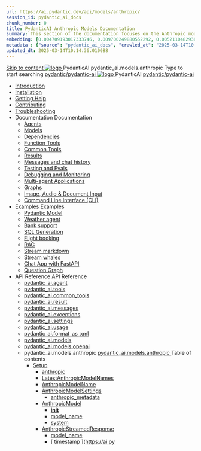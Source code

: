 ```yaml
---
url: https://ai.pydantic.dev/api/models/anthropic/
session_id: pydantic_ai_docs
chunk_number: 0
title: PydanticAI Anthropic Models Documentation
summary: This section of the documentation focuses on the Anthropic models within the PydanticAI framework, providing a link to the main repository and relevant resources for installation, troubleshooting, and contributions.
embedding: [0.004709193017333746, 0.009700249880552292, 0.0052110482938587666, -0.016485612839460373, -0.010841455310583115, 0.016581859439611435, -0.028268907219171524, -0.0177780631929636, 0.014271947555243969, -0.010848330333828926, -0.0005293544963933527, -0.08035188913345337, -0.016100626438856125, -0.03415367752313614, 0.003442523069679737, 0.00033879547845572233, -0.024611547589302063, 0.016279369592666626, 0.014753179624676704, 0.045483238995075226, 0.059562694281339645, 0.019441748037934303, 0.005441351793706417, 0.01578439027070999, 0.015041918493807316, -0.020486706867814064, -0.01886427029967308, 0.04688568785786629, 0.007789073511958122, -0.02868138998746872, 0.02107793465256691, -0.01786055974662304, -0.03360370174050331, -0.002827234333381057, -0.00941151101142168, 0.008105311542749405, -0.018699277192354202, -0.027361441403627396, 0.007397213950753212, 0.018025552853941917, 0.022136643528938293, -0.05961769446730614, 0.039048489183187485, 0.023236600682139397, -0.05983768403530121, 0.008421549573540688, 0.03129379078745842, 0.009315264411270618, -0.0030076962430030107, 0.0059844558127224445, -0.060827646404504776, -0.0006157183670438826, -0.027086451649665833, -0.025491513311862946, -0.010958326049149036, -0.007589706219732761, -0.017448075115680695, -0.0005637282156385481, -0.004018282052129507, -0.040175944566726685, 0.009927116334438324, -0.02602774277329445, -0.026591472327709198, 0.048178136348724365, -0.03093630261719227, -0.0185205340385437, -0.0546678863465786, 0.03189876675605774, -0.06841735541820526, -0.03453866392374039, 0.026921458542346954, 0.02125667780637741, -0.04897560551762581, -0.004417016636580229, -0.006603182293474674, -0.03610610216856003, 0.02069295011460781, 0.09118647128343582, -0.03121129237115383, -0.029176371172070503, 0.003196751233190298, 0.05659281089901924, 0.004795127082616091, -0.010009612888097763, -0.0013165115378797054, -0.011838291771709919, -0.028048915788531303, 0.010786457918584347, -0.051313016563653946, -0.04724317416548729, 0.0037982906214892864, 0.00024018602562136948, -0.03869100287556648, -0.022315386682748795, 0.08750161528587341, 0.002822078298777342, -0.019744236022233963, -0.001755635254085064, 0.03129379078745842, 0.02681146375834942, 0.01995047740638256, -0.036573585122823715, -0.05593283474445343, 0.04482326656579971, 0.005180112086236477, -0.026838961988687515, 0.015234410762786865, -0.020967938005924225, 0.006915982346981764, 0.010071485303342342, -0.10983075201511383, -0.022975360974669456, 0.00475731585174799, 0.0050529297441244125, -0.1063108891248703, 0.01634811796247959, -0.0404234379529953, 0.04463077336549759, 0.007706576958298683, -0.049965567886829376, 0.003825789550319314, 0.029396362602710724, 0.02298911102116108, 0.005118239670991898, 0.01808055117726326, -0.005152613390237093, -0.0030248831026256084, -0.04289834201335907, -0.06929732114076614, -0.04864561930298805, 0.06264257431030273, 0.014533188194036484, 0.013261361978948116, -0.05623532459139824, -0.018740525469183922, -0.03684857487678528, -0.0033995560370385647, -0.01973048597574234, -0.022287888452410698, 0.03206375986337662, 0.015798138454556465, -0.03706856444478035, -0.006335067562758923, 0.0026708340737968683, -0.005685404874384403, 0.00939088687300682, -0.009067773818969727, -0.020046724006533623, -0.02212289348244667, 0.018245544284582138, 0.03698606789112091, 0.032146256417036057, -0.005162925459444523, -0.021174181252717972, -0.026866460219025612, 0.009404635988175869, 0.031926266849040985, 0.02538151852786541, -0.002440530573949218, -0.047215674072504044, -0.0015571272233501077, 0.04936059191823006, -0.03959846869111061, -0.0027103638276457787, -0.02316785417497158, 0.017063090577721596, -0.05103802680969238, -0.0114120589569211, -0.0505155473947525, -0.07204721122980118, -0.012216402217745781, 0.0027877045795321465, -0.03594110906124115, -0.014794427901506424, -0.01130206324160099, -0.028241407126188278, -0.04966307803988457, -0.0423208624124527, -0.02347034215927124, -0.024006571620702744, -0.02147666923701763, 0.021889153867959976, -0.046968184411525726, -0.04372330754995346, 0.019757986068725586, 0.005774776451289654, -0.0054757255129516125, 0.01878177374601364, 0.0076103308238089085, 0.04633570834994316, 0.02173790894448757, 0.04311833158135414, 0.04732567071914673, 0.005723216105252504, -0.008002190850675106, -0.025848999619483948, 0.04584072530269623, -0.0036161101888865232, 0.022067897021770477, 0.018699277192354202, 0.002230851212516427, 0.0034906461369246244, 0.02133917436003685, -0.0019111760193482041, -0.013859463855624199, -0.04672069102525711, 0.004489201121032238, 0.027306443080306053, -0.032448746263980865, -0.013893837109208107, 0.04523574933409691, -0.0703972801566124, 0.02429530955851078, 0.02039046213030815, -0.00474700378254056, 0.013206364586949348, -0.07078225910663605, 0.007163472939282656, 0.002425062470138073, 0.035308632999658585, -0.031128795817494392, 0.06407251954078674, 0.011556427925825119, 0.02017047069966793, -0.006445063278079033, -0.006699428427964449, 0.013137617148458958, -0.03838851675391197, 0.020459208637475967, -0.0074865855276584625, 0.006981292273849249, 0.008531545288860798, 0.014313196763396263, -0.0002949690679088235, -0.01803930290043354, -0.056867800652980804, 0.006678804289549589, 0.009555879980325699, 0.004138589836657047, -0.016980594024062157, 0.028241407126188278, 0.0014875206397846341, 0.002815203508362174, 0.04058843106031418, 0.012766380794346333, 0.010958326049149036, -0.008201558142900467, -0.049965567886829376, -0.01190703921020031, 0.0370410680770874, 0.04366831108927727, -0.03242124617099762, 0.018878020346164703, -0.008167183957993984, -0.005578846670687199, -0.032916225492954254, -0.018231794238090515, -0.0029819158371537924, -0.04314583167433739, 0.021985400468111038, -0.005788526032119989, 0.012408895418047905, 0.0032225316390395164, 0.006548184435814619, -0.01238827034831047, -0.022274138405919075, -0.02272787131369114, 0.02556026168167591, -0.029066376388072968, -0.0553828589618206, 0.010408347472548485, 0.05068054050207138, 0.04784815013408661, -0.022755369544029236, -0.0501580610871315, 0.01638936623930931, 0.00601882953196764, 0.0329437255859375, -0.0019369563087821007, 0.006905670277774334, 0.029093874618411064, 0.03250374272465706, 0.06572245806455612, 0.017585569992661476, -0.00702941557392478, 0.03437367081642151, 0.02425406128168106, -0.013701344840228558, -0.007603455800563097, -0.02494153566658497, 0.044575776904821396, 0.010428971610963345, 0.02934136427938938, -0.06324755400419235, 0.026756465435028076, -0.013446980156004429, 0.06632743775844574, 0.020569203421473503, 0.02546401508152485, -0.014904423616826534, 0.06781237572431564, -0.00012836417590733618, -0.026715217158198357, -0.004502950701862574, -0.0005817743949592113, 0.008992152288556099, -0.0027636431623250246, -0.011033948510885239, 0.05675780400633812, -0.027760175988078117, -0.01156330294907093, 0.020239217206835747, 0.002168978564441204, -0.04545574262738228, -0.004984182305634022, -0.021545415744185448, 0.05145050957798958, -0.01625187136232853, 0.039130985736846924, 0.012567013502120972, -0.08282679319381714, -0.037618543952703476, 0.015633145347237587, 0.008985277265310287, -0.033576201647520065, -0.010023362003266811, -0.009927116334438324, -0.003880787407979369, -0.026880210265517235, -0.011618300341069698, 0.010449595749378204, -0.03924098238348961, -0.0030867555178701878, 0.020871693268418312, 0.020225467160344124, -0.031623777002096176, -0.04424578696489334, 0.024611547589302063, -0.012250776402652264, 0.023112855851650238, -0.036353595554828644, -0.03616110235452652, -0.04089091718196869, -0.024982783943414688, -0.03242124617099762, 0.0075140842236578465, 0.011838291771709919, 0.036353595554828644, -0.007541583385318518, -0.008559043519198895, 0.007507209666073322, -0.012010160833597183, -0.012347022071480751, 0.04916809871792793, -0.054695382714271545, -0.010353349149227142, 0.017695564776659012, -0.007782198954373598, -0.017613068222999573, 0.03684857487678528, -0.040395937860012054, 0.0023717833682894707, 0.026261484250426292, -0.009590254165232182, 0.00602914160117507, -0.008359676226973534, -0.01933175139129162, -0.026701467111706734, -0.0026588034816086292, -0.015303158201277256, 0.009184644557535648, -0.0280764140188694, -0.014986920170485973, -0.037481050938367844, -0.006115076132118702, -0.014973171055316925, -0.005118239670991898, -0.017571819946169853, 0.010807082056999207, 0.007335341069847345, 0.05263296514749527, 0.010215855203568935, 0.012663260102272034, -0.008421549573540688, 0.02950635924935341, 0.01695309393107891, -0.016884347423911095, 0.011501430533826351, -0.028186408802866936, 0.050653040409088135, 0.05681280419230461, -0.018809271976351738, -0.010532092303037643, 0.010827706195414066, -0.012670135125517845, 0.010037112049758434, -0.006651305127888918, 0.002547089010477066, 0.056702807545661926, 0.04592322185635567, -0.047573160380125046, 0.012422644533216953, 0.004963558167219162, -0.006747551262378693, 0.005272921174764633, 0.016870597377419472, 0.0243365578353405, 0.04738066717982292, 0.03423617407679558, -0.008978402242064476, 0.047573160380125046, -0.04553823918104172, 0.02703145518898964, -0.02934136427938938, -0.0036161101888865232, -0.040093448013067245, 0.029478859156370163, 0.018658028915524483, -0.002531620906665921, 0.03489615023136139, -0.014753179624676704, -0.08673164248466492, -0.005647594109177589, -0.02129792608320713, -0.09487132728099823, 0.05475038290023804, 0.07391714304685593, -0.016458112746477127, -0.003935785032808781, -0.040835920721292496, 0.0013921336503699422, 0.0337136946618557, 0.05879272520542145, -0.010305226780474186, 0.024061569944024086, -0.00033621746115386486, 0.0023769394028931856, 0.015564397908747196, 0.021875403821468353, 0.025134027004241943, 0.03324621543288231, -0.034401170909404755, -0.04449328035116196, 0.0037329806946218014, -0.005592596251517534, -0.013075743801891804, 0.016141874715685844, -0.012443268671631813, -0.044878263026475906, -0.03547362610697746, 0.0018682089867070317, 0.020239217206835747, 0.007417838089168072, -0.003691732184961438, -0.03860850632190704, -0.024226563051342964, 0.04012094810605049, -0.010724585503339767, 0.07353215664625168, 0.0015571272233501077, 0.04050593450665474, 0.00690910778939724, -0.041220907121896744, 0.017324330285191536, -0.036353595554828644, -0.01195516251027584, 0.02642647735774517, -0.02576650306582451, -0.02007422409951687, -0.022370385006070137, 0.05197298899292946, -0.0419083796441555, -0.018245544284582138, 0.00022171017189975828, 0.009157145395874977, -0.01130206324160099, 0.024666545912623405, 0.03189876675605774, -0.001909457379952073, -0.013075743801891804, 0.033576201647520065, -0.031128795817494392, -0.010119608603417873, 0.024006571620702744, -0.006084139458835125, 0.06110263615846634, -0.028007667511701584, -0.013336984440684319, -0.0014900986570864916, 0.0004949808353558183, -0.024515300989151, 0.004087029490619898, 0.050130560994148254, -0.017090588808059692, 0.051175519824028015, -0.015509400516748428, -0.06313756108283997, -0.007665328681468964, -0.029396362602710724, -0.021187931299209595, 0.017544321715831757, -0.024790290743112564, 0.002062420127913356, 0.050570543855428696, 0.04375080764293671, -0.036656081676483154, 0.03660108521580696, 0.01608687825500965, -0.04133090004324913, 0.045483238995075226, -0.04515325278043747, 0.012429519556462765, -0.0076447040773928165, 0.03038632497191429, 0.03566611930727959, 0.02138042263686657, 0.008614041842520237, 0.033136218786239624, 0.012202653102576733, 0.012285149656236172, 0.052522968500852585, -0.04130340367555618, 0.007534708362072706, 0.018836772069334984, -0.008779034949839115, -0.016114376485347748, -0.016320617869496346, -0.035006146878004074, -0.04133090004324913, -0.009549005888402462, 0.024955283850431442, -0.008937153965234756, 0.02650897391140461, -0.026453977450728416, -0.05444789305329323, 0.012395145371556282, 0.014931922778487206, -0.007754700258374214, -0.034703657031059265, -0.016829349100589752, -0.0025350581854581833, 0.017723064869642258, -0.012622011825442314, -0.0076447040773928165, 0.015633145347237587, 0.008311553858220577, -0.00960400328040123, 0.019015515223145485, 0.007830321788787842, 0.018231794238090515, 0.06572245806455612, -0.022521628066897392, 0.02755393460392952, -0.050653040409088135, -0.0013457292225211859, 0.01864427886903286, -0.014271947555243969, -0.015151914209127426, 0.030056336894631386, 0.004678256344050169, -0.01651311106979847, -0.01847928576171398, 0.02373158186674118, 0.04314583167433739, 0.002165541285648942, 0.03572111949324608, 0.03046882152557373, 0.010002737864851952, -0.01942799799144268, -0.03690357133746147, 0.015811888501048088, -0.028543895110487938, -0.01977173611521721, -0.008187808096408844, -0.023016609251499176, 0.000392934016417712, 0.010683336295187473, -0.019400499761104584, 0.02837890200316906, -0.017021842300891876, -0.030413823202252388, -0.02890138141810894, 0.0037192311137914658, 0.028145160526037216, -0.04551073908805847, 0.0042898342944681644, 0.009136521257460117, -0.002356315031647682, 0.011068321764469147, 0.02721019834280014, 0.0318162702023983, -0.029781347140669823, 0.01621062308549881, 0.0022531941067427397, -0.035391129553318024, 0.008167183957993984, 0.038141023367643356, -0.0280764140188694, -0.010463344864547253, 0.01786055974662304, 0.035391129553318024, -0.028956379741430283, -0.012993247248232365, 0.03151378035545349, -0.00956275500357151, -0.01673310250043869, 0.0034511166159063578, 0.010373973287642002, -0.02160041406750679, -0.00677848793566227, 0.004520137794315815, -0.009940865449607372, 0.001631889957934618, -0.014711931347846985, -0.005028868094086647, 0.022452881559729576, -0.04540074244141579, 0.007892195135354996, 0.04716067388653755, -0.037783537060022354, -0.004688568413257599, 0.0008859813679009676, 0.016183124855160713, 0.012333272956311703, 0.017626818269491196, -0.02512027882039547, -0.007582831662148237, -0.037096064537763596, -0.01920800656080246, 0.006517247762531042, -0.008394050411880016, 0.005063241813331842, 0.01904301345348358, 0.037013567984104156, -0.017571819946169853, -0.004317332990467548, -0.0009942584438249469, -0.01604562997817993, 0.0009994144784286618, -0.027883920818567276, 0.007603455800563097, 0.04050593450665474, -0.002053826814517379, -0.023277848958969116, 0.03321871533989906, -0.04028594121336937, -0.012044534087181091, 0.010298351757228374, 0.004936059005558491, -0.024872787296772003, 0.004661069717258215, -0.009741498157382011, -0.01397633459419012, -0.004530449863523245, 0.02612398937344551, -0.004104216117411852, 0.0038223520386964083, -0.015963133424520493, -0.015976881608366966, 0.038141023367643356, -0.026481475681066513, 0.0034408043138682842, 0.020060474053025246, -0.010862079448997974, -0.0029080125968903303, 0.03338370844721794, 0.04999306797981262, 0.03533613309264183, 0.010428971610963345, -0.0008129373309202492, 0.001690325210802257, 0.01467068213969469, 0.02876388654112816, 0.03550112619996071, 0.0018286792328581214, 0.005461976397782564, 0.02851639688014984, -0.04782065004110336, -0.021957900375127792, 0.03921348229050636, -0.007307842373847961, 0.004138589836657047, -0.061432622373104095, 0.011075196787714958, 0.0928364098072052, -0.031623777002096176, 0.02650897391140461, 0.018025552853941917, -0.005396666470915079, 0.04828813299536705, 0.001123159658163786, -0.024762792512774467, -0.009872118011116982, -0.0011618300341069698, 0.03332871198654175, 0.0048638745211064816, -0.014134453609585762, 0.03695857152342796, -0.012161404825747013, -0.11769545078277588, -0.026096491143107414, 0.009796496480703354, -0.00947338342666626, -0.009315264411270618, -0.04419079050421715, 0.013391981832683086, -0.001522753620520234, 0.025106528773903847, 0.024047819897532463, -0.040230944752693176, -0.03398868441581726, 0.01184516679495573, -0.015578147023916245, 0.039488472044467926, -0.02590399794280529, 0.013206364586949348, 0.017888057976961136, 0.01175579521805048, -0.011006449349224567, -0.010738334618508816, -0.02125667780637741, 0.0007291514775715768, -0.031238792464137077, 0.043915800750255585, 0.0037914158310741186, -0.015413153916597366, -0.008806534111499786, 0.026137739419937134, -0.018273042514920235, -0.008345927111804485, 0.006400377489626408, -0.01711808703839779, -0.006517247762531042, -0.013983208686113358, -0.0088890315964818, 0.0013336983975023031, -0.03137628734111786, 0.02546401508152485, 0.00043525660294108093, 0.031128795817494392, -0.007658453658223152, -0.009466508403420448, -0.02920387126505375, -0.014024457894265652, -0.029836345463991165, -0.04179838299751282, 0.008737786673009396, 0.059782687574625015, -0.01934550143778324, -0.008229056373238564, 0.002230851212516427, 0.0112333158031106, -0.010697086341679096, -0.0048741865903139114, 0.015468151308596134, -0.02190290205180645, 0.020926689729094505, 0.013281986117362976, -0.014354445040225983, 0.013804466463625431, 0.007507209666073322, -0.013192614540457726, -0.030056336894631386, 0.027966417372226715, -0.011838291771709919, -0.02837890200316906, 0.006544746924191713, -0.00032740921596996486, -0.018740525469183922, -0.010978950187563896, 0.0015468151541426778, 0.0009865243919193745, -0.011611426249146461, -0.004176401067525148, 0.03280623257160187, -0.025917747989296913, 0.014780677855014801, -0.025189025327563286, 0.017145587131381035, -0.008029689081013203, -0.011446432210505009, -0.008992152288556099, 0.001971330028027296, -0.028846384957432747, 0.0239515732973814, -0.0008017658838070929, 0.009122772142291069, -0.005743840243667364, -0.03068881295621395, -0.0226453747600317, -0.030358824878931046, 0.021449171006679535, 0.008923404850065708, 0.005156050436198711, 0.011597676202654839, -0.019785484299063683, 0.016870597377419472, -0.0845867246389389, -0.00115151796489954, 0.011006449349224567, -0.007541583385318518, 0.052000489085912704, -0.023580336943268776, 0.00471606757491827, 0.029616354033350945, 0.017200585454702377, -0.028007667511701584, 0.008552169427275658, 0.0047985645942389965, -0.012195778079330921, -0.01167329866439104, 0.02286536619067192, -0.032916225492954254, 0.021311676129698753, -0.01377696730196476, 0.01390758715569973, 0.008304678834974766, -0.018671777099370956, 0.022879114374518394, -0.0012340147513896227, 0.054255399852991104, -0.054310400038957596, -0.008504046127200127, -0.010140232741832733, 0.032751232385635376, 0.023759080097079277, -0.02073419839143753, -0.02912137284874916, -0.031926266849040985, -0.038306016474962234, 0.022274138405919075, -0.013721968978643417, 0.04562073573470116, 0.0021277302876114845, 0.030056336894631386, 0.007101600524038076, -0.013770092278718948, 0.012697634287178516, -0.04064342752099037, 0.022851616144180298, 0.03825102001428604, 0.03264123573899269, 0.020459208637475967, -0.030193831771612167, -0.0010690211784094572, -0.01440944243222475, 0.009837744757533073, 0.03016633354127407, 0.035611122846603394, -0.025739004835486412, 0.01386633887887001, 0.0019558619242161512, 0.03393368795514107, -0.03794853389263153, 0.016884347423911095, -0.005056366790086031, 3.9368595025734976e-05, -0.015468151308596134, 0.02047295868396759, 0.0009435572428628802, -0.013275111094117165, -0.02803516574203968, -0.01140518393367529, -0.016416864469647408, 0.009988988749682903, -0.013288861140608788, -0.009253391996026039, -0.0025849000085145235, 0.02564275823533535, -0.014244449324905872, -0.027567682787775993, -0.0022136643528938293, 0.020417960360646248, -0.00043547144741751254, 0.010085235349833965, -0.004929184447973967, -0.02564275823533535, 0.05384291708469391, -0.030908804386854172, -0.005417290609329939, 0.029396362602710724, -0.03566611930727959, 0.008325302973389626, -0.006582557689398527, -0.01960674114525318, -0.0114120589569211, 0.021407922729849815, 0.027485186234116554, -0.021504167467355728, -0.012161404825747013, -0.0068059866316616535, -0.03915848582983017, 0.008462797850370407, -0.011082070879638195, 0.024804040789604187, 0.015591897070407867, 0.002488653641194105, 0.027608932927250862, 0.0056647807359695435, -0.01691184565424919, 0.043613314628601074, 0.0114120589569211, 0.03277873247861862, -0.03319121524691582, -0.014313196763396263, 0.0057129040360450745, 0.04350331798195839, 0.011047697626054287, 0.03011133521795273, -0.004688568413257599, -0.021655412390828133, -0.03008383698761463, -0.03968096524477005, 0.05362292751669884, 0.012848878279328346, -0.033493705093860626, 0.015371905639767647, -0.0034717407543212175, -0.008070937357842922, -0.03805852681398392, 0.026921458542346954, 0.0028444211930036545, 0.005427602678537369, 0.01886427029967308, 0.01586688682436943, -0.029148872941732407, -0.00928089115768671, 0.022851616144180298, 0.0042313989251852036, -0.039268482476472855, 0.026536474004387856, -0.017681816592812538, -0.0008997308323159814, 0.03621609881520271, -0.034621160477399826, -0.04295333847403526, -0.012230152264237404, 0.01438194327056408, -0.01190703921020031, 0.00011074767098762095, -0.01440944243222475, -0.04482326656579971, 0.017145587131381035, -0.008813409134745598, -0.007637829519808292, 0.011082070879638195, -0.010133357718586922, 0.020679200068116188, -0.015041918493807316, -0.010580215603113174, 0.042265865951776505, -0.01808055117726326, 0.018355539068579674, -0.005204173736274242, -0.05585033819079399, -0.03742605075240135, 0.004795127082616091, 0.0015210348647087812, 0.030743811279535294, 0.0009091835818253458, -0.02837890200316906, 0.013721968978643417, -0.01647186279296875, -0.005922583397477865, 0.0077409506775438786, 0.0026570847257971764, -0.007046602200716734, -0.015289408154785633, -0.003647046396508813, 0.03684857487678528, 0.004461702425032854, 0.033878687769174576, 0.05983768403530121, 0.04911309853196144, 0.016829349100589752, -0.03673857823014259, 0.023195352405309677, -0.023140354081988335, -0.006328192539513111, 0.005585721228271723, 0.02073419839143753, 0.04669319465756416, -0.0029269179794937372, -0.014546937309205532, 0.0022136643528938293, -0.017310580238699913, 0.03011133521795273, 0.03352120518684387, -0.0012829971965402365, -0.03794853389263153, 0.05054304376244545, 0.004007969982922077, 0.0022102270741015673, 0.02803516574203968, 0.014931922778487206, -0.006448500789701939, 0.002428499748930335, 0.0008258274174295366, 0.027361441403627396, 0.012697634287178516, -0.029368864372372627, 0.024432804435491562, 0.025711504742503166, -0.011460181325674057, 0.010655838064849377, -0.005609782878309488, 0.0183417908847332, -0.009088398888707161, -0.001631889957934618, -0.00958337914198637, -0.010325850918889046, 0.003189876675605774, 0.0023236600682139397, 0.00456482358276844, -0.014780677855014801, -0.0363260954618454, -0.028791386634111404, -0.020926689729094505, -0.01340573187917471, -0.02859889343380928, 0.019757986068725586, 0.02172415889799595, 0.009054024703800678, 0.004090467002242804, 0.03033132664859295, 0.01125393994152546, 0.014216950163245201, -0.012532640248537064, 0.024886537343263626, -0.03434617072343826, 0.0097346231341362, 0.03750854730606079, -0.001985079376026988, 0.020871693268418312, 0.010717710480093956, 0.020486706867814064, -0.03187126666307449, -0.0015390811022371054, 0.017681816592812538, 0.005417290609329939, -0.02624773420393467, -0.006149449851363897, 0.007012228947132826, 0.029451360926032066, 0.032311249524354935, 0.02538151852786541, -0.01599063165485859, -0.018754273653030396, 0.01808055117726326, 0.016884347423911095, -0.013309485279023647, 0.036876074969768524, -0.011872665956616402, 0.02172415889799595, 0.00956275500357151, -0.01438194327056408, 0.010800207033753395, -0.006885046139359474, 0.038306016474962234, 0.010105859488248825, 0.0030437884852290154, -0.008593417704105377, -0.035143639892339706, 0.0021277302876114845, 0.020940439775586128, 0.03203625977039337, 0.019139260053634644, -0.021985400468111038, 0.030056336894631386, 0.0025247461162507534, 0.013701344840228558, -0.0185205340385437, -0.009686500765383244, 0.006417564116418362, -0.03354870155453682, 0.016100626438856125, 0.002155229216441512, -0.030496319755911827, 0.020115472376346588, -0.012800754979252815, -0.03195376321673393, 0.021091684699058533, -0.02455654926598072, -0.021174181252717972, -0.03250374272465706, -0.009569630026817322, 0.005685404874384403, -0.0046266959980130196, 0.01747557334601879, -0.0025883372873067856, -0.011989535763859749, -2.5377436031703837e-05, 0.01467068213969469, 0.012429519556462765, -0.013330109417438507, 0.02091294154524803, -0.03008383698761463, 0.005575409159064293, 0.012814504094421864, -0.013570724986493587, 0.002179290633648634, 0.014739429578185081, 0.01578439027070999, 0.0033325273543596268, -0.08739162236452103, 0.01847928576171398, 0.013261361978948116, -0.04551073908805847, -0.01876802369952202, 0.012766380794346333, 0.010724585503339767, 0.002150073181837797, 0.003839538898319006, -0.02620648592710495, -0.005011681001633406, -0.02099543809890747, -0.005657906178385019, -0.0020297651644796133, 0.010415222495794296, 0.01755806989967823, 0.017654316499829292, 0.00456482358276844, -0.0344286672770977, -0.016375616192817688, -0.015963133424520493, -0.0030747249256819487, -0.02151791751384735, 0.019111759960651398, 0.008730912581086159, -0.0004408423264976591, 0.012133905664086342, -0.05103802680969238, -0.0038120399694889784, -0.041660889983177185, -0.007926568388938904, -0.0025350581854581833, -0.03786603361368179, -0.021806657314300537, -0.021022936329245567, -0.01360509917140007, -0.004853562451899052, 0.008469671942293644, -0.016568109393119812, -0.018094299361109734, -0.0015794701175764203, -0.006506935693323612, 0.010380848310887814, 0.09294640272855759, -0.028791386634111404, -0.02920387126505375, 0.015756890177726746, 0.0013010434340685606, -0.018176797777414322, 0.008235931396484375, 0.047050680965185165, -0.009906492196023464, -0.014753179624676704, -0.008229056373238564, 0.027320193126797676, 0.035968609154224396, -0.0059191458858549595, 0.016375616192817688, 0.014656933024525642, 0.014313196763396263, -0.009878993034362793, 0.04111091047525406, 0.020761696621775627, 0.018671777099370956, 0.03220125287771225, -0.02655022218823433, -0.021352924406528473, 0.018699277192354202, 0.005905396770685911, 0.022796617820858955, -0.003825789550319314, 0.015316907316446304, 0.02129792608320713, 0.009404635988175869, -0.03533613309264183, -0.009830869734287262, -0.002813484985381365, -0.021696660667657852, 0.025450265035033226, 0.007967816665768623, -0.0034786155447363853, 0.0003155932645313442, -0.004654195159673691, 0.04655569791793823, 0.0032070635352283716, -0.020940439775586128, -0.008290929719805717, 0.0038051654119044542, 0.03277873247861862, 0.010786457918584347, -0.029451360926032066, -0.012250776402652264, 0.0027894233353435993, -0.03508864343166351, 0.027196448296308517, 0.013323234394192696, -0.01364634744822979, -0.011982661671936512, -0.026536474004387856, -0.016004381701350212, 0.07523708790540695, 0.036656081676483154, 0.0048913732171058655, -0.015509400516748428, 0.014725680463016033, -0.013302610255777836, 0.020156720653176308, 0.010277727618813515, -0.035006146878004074, -0.0031022238545119762, -0.02307160757482052, 0.004049218259751797, 0.05202798917889595, -0.010346475057303905, 0.02224664017558098, 0.0183417908847332, -0.008937153965234756, -0.007960941642522812, 0.02081669494509697, -0.01707683876156807, 0.011783294379711151, 0.023566588759422302, 0.03563862293958664, 0.0024027195759117603, -0.021792907267808914, -0.012381396256387234, 0.024707794189453125, -0.023484092205762863, -0.027498936280608177, 0.029478859156370163, -0.0034958021715283394, -0.032008763402700424, 0.02099543809890747, 0.010483969002962112, 0.023924075067043304, -0.000341803184710443, 0.022851616144180298, 0.030138833448290825, 0.025175275281071663, -0.006211322266608477, 0.01467068213969469, 0.008125935681164265, 0.029781347140669823, 0.017200585454702377, 0.001307058846578002, -0.028846384957432747, 0.021627914160490036, -0.02538151852786541, 0.014615684747695923, -0.0014720524195581675, -0.008593417704105377, -0.01733807846903801, 0.012484516948461533, 0.023717831820249557, 0.02503778226673603, 0.03203625977039337, -0.005692279897630215, -0.010023362003266811, 0.0011712828418239951, -0.009418386034667492, 0.0023374096490442753, -0.014643183909356594, -0.03398868441581726, 0.010841455310583115, -0.028928881511092186, 0.0063453796319663525, -0.0140382070094347, 0.0035542375408113003, 0.02204039692878723, 0.008105311542749405, -0.011913914233446121, -0.017365578562021255, 0.004760753363370895, -0.017503073439002037, 0.019359251484274864, 0.014120703563094139, -0.017063090577721596, -0.017874307930469513, 0.003502676961943507, 0.014794427901506424, -0.02773267775774002, -0.046995680779218674, 0.02950635924935341, 0.006706302985548973, 0.012374521233141422, 0.0071840970776975155, -0.03550112619996071, 0.0015743140829727054, -0.016568109393119812, 0.006414127070456743, -0.011858915910124779, 0.007899069227278233, 0.016183124855160713, -0.013330109417438507, -0.02238413505256176, 0.003702044254168868, 0.01825929433107376, 0.009995863772928715, -0.05697779729962349, -0.014436941593885422, -0.022067897021770477, -0.03720606118440628, 0.00598789332434535, 0.0070603517815470695, -0.002887388225644827, -0.025835251435637474, -0.015179412439465523, -0.012601387687027454, 0.01340573187917471, 0.0046266959980130196, -0.005530723370611668, 0.02182040549814701, 0.005565097089856863, 0.0029148871544748545, -0.023016609251499176, 0.005668218247592449, 0.007479710504412651, 0.036793578416109085, -0.02743018977344036, 0.010346475057303905, -0.007912819273769855, -0.012484516948461533, -0.011831417679786682, -0.0022617874201387167, -0.012869502417743206, 0.009047149680554867, -0.031183794140815735, -0.009569630026817322, 0.03453866392374039, -0.000526346848346293, 0.0032156568486243486, 0.008160308934748173, -0.03456616401672363, -0.004145464859902859, -0.02260412648320198, 0.004991056863218546, 0.01691184565424919, 0.0011016761418431997, 0.023401595652103424, -0.0006178667536005378, -0.020789196714758873, 0.006957231089472771, 0.001183313550427556, -0.030303828418254852, 0.025972744449973106, -0.00954213086515665, -0.015440653078258038, -0.005389791447669268, 0.008215307258069515, 0.0014144765445962548, 0.021614164113998413, -0.008847782388329506, 0.005864148028194904, -0.02160041406750679, -0.005963831674307585, 0.002098512602970004, 0.014244449324905872, 0.022095395252108574, -0.0013560412917286158, 0.0006470843218266964, 0.007871570065617561, -0.0010148825822398067, -0.022136643528938293, -0.01175579521805048, 0.015124415047466755, 0.024872787296772003, -0.0011549553601071239, 0.02276911959052086, -0.004399830009788275, 0.008724037557840347, 0.012842003256082535, 0.012897001579403877, 0.040230944752693176, 0.006795674562454224, 0.015440653078258038, 0.008614041842520237, -0.031486280262470245, -0.006166636478155851, -0.0284613985568285, -0.006225071847438812, 0.009968364611268044, 0.03321871533989906, -0.014986920170485973, -0.02986384555697441, 0.016870597377419472, -0.006589432712644339, 0.011295188218355179, -0.03390618786215782, 0.0009547286899760365, 0.007404088508337736, 0.004087029490619898, -0.034181177616119385, 0.02964385412633419, 0.017544321715831757, 0.033576201647520065, -0.0020039849914610386, -0.020129220560193062, -0.0013379951706156135, -0.02994634211063385, -0.011088945902884007, 0.003688294906169176, -0.023016609251499176, 0.0230303592979908, -0.04655569791793823, 0.011968911625444889, 0.016375616192817688, -0.00228241179138422, -0.0008666461799293756, 0.03176127001643181, -0.0512855164706707, -0.005939770024269819, -0.04947058483958244, -0.022026648744940758, 0.016361868008971214, 0.032751232385635376, -0.014368194155395031, -0.004894810728728771, 0.005059804301708937, 0.010992700234055519, 0.016568109393119812, -0.023676583543419838, -0.005719778593629599, -0.04177088290452957, -0.003186439163982868, 0.01139143481850624, 0.0008980121347121894, -0.007933443412184715, 0.014986920170485973, 0.01394883543252945, -0.002170697320252657, 0.003184720641002059, 0.010855205357074738, -0.0003443812020123005, 0.048398129642009735, 0.0177780631929636, 0.02329159900546074, -0.02512027882039547, 0.01825929433107376, 0.04221086576581001, -0.004984182305634022, -0.0026055241469293833, 0.01933175139129162, 0.0026484914124011993, 0.0036161101888865232, -0.02260412648320198, 0.028021415695548058, 0.00010199312237091362, 0.006214759778231382, 0.018451785668730736, 0.0007536427001468837, 0.0314587838947773, -0.04485076665878296, 0.027883920818567276, 0.02272787131369114, -0.003248311812058091, 0.004207337275147438, -0.0019438310991972685, 0.023924075067043304, 0.04336582124233246, -0.02103668637573719, 0.003688294906169176, -0.021957900375127792, 0.006276632193475962, 0.004468576982617378, -0.011790168471634388, 0.020926689729094505, 0.004059530328959227, 0.00923964288085699, 0.02485903911292553, -0.022521628066897392, 0.008290929719805717, 0.0333012118935585, -7.578320219181478e-05, 0.012223277240991592, -0.009198394604027271, 0.005688842386007309, -0.0018888332415372133, 0.012512016110122204, -0.008263430558145046, -0.02155916579067707, -0.002474904293194413, 0.020321713760495186, -0.01143268309533596, -0.03299872204661369, -0.008084687404334545, -0.014505689032375813, -0.015633145347237587, -0.0032809667754918337, 0.03016633354127407, 0.011460181325674057, 0.008490297012031078, -0.020321713760495186, -0.0185205340385437, 0.01968923769891262, 0.02920387126505375, 0.02133917436003685, 0.004547636490315199, -0.002813484985381365, 0.0018682089867070317, -0.038306016474962234, 0.007349090650677681, -0.032833728939294815, 0.013522601686418056, -0.027155200019478798, -0.018190545961260796, -0.014024457894265652, 0.014918172731995583, -0.008772160857915878, 0.02391032502055168, 0.001441116095520556, -0.008579668588936329, 0.006984729785472155, 0.003322215285152197, 0.01138455979526043, 0.0068059866316616535, 0.03651858866214752, -0.027237696573138237, -0.021834155544638634, -0.009370262734591961, -0.015550648793578148, 0.004001095425337553, 0.022961610928177834, -0.011982661671936512, 0.018011802807450294, -0.03464866057038307, 0.008064063265919685, 0.017049340531229973, 0.0181630477309227, 0.012897001579403877, 0.0029080125968903303, 0.01177641935646534, -0.015619396232068539]
metadata : {"source": "pydantic_ai_docs", "crawled_at": "2025-03-14T10:14:36.008499", "url_path": "/api/models/anthropic/", "chunk_size": 5000}
updated_dt: 2025-03-14T10:14:36.010088
---
```

[ Skip to content ](https://ai.pydantic.dev/api/models/anthropic/#pydantic_aimodelsanthropic)
[ ![logo](https://ai.pydantic.dev/img/logo-white.svg) ](https://ai.pydantic.dev/ "PydanticAI")
PydanticAI 
pydantic_ai.models.anthropic 
Type to start searching
[ pydantic/pydantic-ai  ](https://github.com/pydantic/pydantic-ai "Go to repository")
[ ![logo](https://ai.pydantic.dev/img/logo-white.svg) ](https://ai.pydantic.dev/ "PydanticAI") PydanticAI 
[ pydantic/pydantic-ai  ](https://github.com/pydantic/pydantic-ai "Go to repository")
  * [ Introduction  ](https://ai.pydantic.dev/)
  * [ Installation  ](https://ai.pydantic.dev/install/)
  * [ Getting Help  ](https://ai.pydantic.dev/help/)
  * [ Contributing  ](https://ai.pydantic.dev/contributing/)
  * [ Troubleshooting  ](https://ai.pydantic.dev/troubleshooting/)
  * Documentation  Documentation 
    * [ Agents  ](https://ai.pydantic.dev/agents/)
    * [ Models  ](https://ai.pydantic.dev/models/)
    * [ Dependencies  ](https://ai.pydantic.dev/dependencies/)
    * [ Function Tools  ](https://ai.pydantic.dev/tools/)
    * [ Common Tools  ](https://ai.pydantic.dev/common_tools/)
    * [ Results  ](https://ai.pydantic.dev/results/)
    * [ Messages and chat history  ](https://ai.pydantic.dev/message-history/)
    * [ Testing and Evals  ](https://ai.pydantic.dev/testing-evals/)
    * [ Debugging and Monitoring  ](https://ai.pydantic.dev/logfire/)
    * [ Multi-agent Applications  ](https://ai.pydantic.dev/multi-agent-applications/)
    * [ Graphs  ](https://ai.pydantic.dev/graph/)
    * [ Image, Audio & Document Input  ](https://ai.pydantic.dev/input/)
    * [ Command Line Interface (CLI)  ](https://ai.pydantic.dev/cli/)
  * [ Examples  ](https://ai.pydantic.dev/examples/)
Examples 
    * [ Pydantic Model  ](https://ai.pydantic.dev/examples/pydantic-model/)
    * [ Weather agent  ](https://ai.pydantic.dev/examples/weather-agent/)
    * [ Bank support  ](https://ai.pydantic.dev/examples/bank-support/)
    * [ SQL Generation  ](https://ai.pydantic.dev/examples/sql-gen/)
    * [ Flight booking  ](https://ai.pydantic.dev/examples/flight-booking/)
    * [ RAG  ](https://ai.pydantic.dev/examples/rag/)
    * [ Stream markdown  ](https://ai.pydantic.dev/examples/stream-markdown/)
    * [ Stream whales  ](https://ai.pydantic.dev/examples/stream-whales/)
    * [ Chat App with FastAPI  ](https://ai.pydantic.dev/examples/chat-app/)
    * [ Question Graph  ](https://ai.pydantic.dev/examples/question-graph/)
  * API Reference  API Reference 
    * [ pydantic_ai.agent  ](https://ai.pydantic.dev/api/agent/)
    * [ pydantic_ai.tools  ](https://ai.pydantic.dev/api/tools/)
    * [ pydantic_ai.common_tools  ](https://ai.pydantic.dev/api/common_tools/)
    * [ pydantic_ai.result  ](https://ai.pydantic.dev/api/result/)
    * [ pydantic_ai.messages  ](https://ai.pydantic.dev/api/messages/)
    * [ pydantic_ai.exceptions  ](https://ai.pydantic.dev/api/exceptions/)
    * [ pydantic_ai.settings  ](https://ai.pydantic.dev/api/settings/)
    * [ pydantic_ai.usage  ](https://ai.pydantic.dev/api/usage/)
    * [ pydantic_ai.format_as_xml  ](https://ai.pydantic.dev/api/format_as_xml/)
    * [ pydantic_ai.models  ](https://ai.pydantic.dev/api/models/base/)
    * [ pydantic_ai.models.openai  ](https://ai.pydantic.dev/api/models/openai/)
    * pydantic_ai.models.anthropic  [ pydantic_ai.models.anthropic  ](https://ai.pydantic.dev/api/models/anthropic/) Table of contents 
      * [ Setup  ](https://ai.pydantic.dev/api/models/anthropic/#setup)
        * [ anthropic  ](https://ai.pydantic.dev/api/models/anthropic/#pydantic_ai.models.anthropic)
        * [ LatestAnthropicModelNames  ](https://ai.pydantic.dev/api/models/anthropic/#pydantic_ai.models.anthropic.LatestAnthropicModelNames)
        * [ AnthropicModelName  ](https://ai.pydantic.dev/api/models/anthropic/#pydantic_ai.models.anthropic.AnthropicModelName)
        * [ AnthropicModelSettings  ](https://ai.pydantic.dev/api/models/anthropic/#pydantic_ai.models.anthropic.AnthropicModelSettings)
          * [ anthropic_metadata  ](https://ai.pydantic.dev/api/models/anthropic/#pydantic_ai.models.anthropic.AnthropicModelSettings.anthropic_metadata)
        * [ AnthropicModel  ](https://ai.pydantic.dev/api/models/anthropic/#pydantic_ai.models.anthropic.AnthropicModel)
          * [ __init__  ](https://ai.pydantic.dev/api/models/anthropic/#pydantic_ai.models.anthropic.AnthropicModel.__init__)
          * [ model_name  ](https://ai.pydantic.dev/api/models/anthropic/#pydantic_ai.models.anthropic.AnthropicModel.model_name)
          * [ system  ](https://ai.pydantic.dev/api/models/anthropic/#pydantic_ai.models.anthropic.AnthropicModel.system)
        * [ AnthropicStreamedResponse  ](https://ai.pydantic.dev/api/models/anthropic/#pydantic_ai.models.anthropic.AnthropicStreamedResponse)
          * [ model_name  ](https://ai.pydantic.dev/api/models/anthropic/#pydantic_ai.models.anthropic.AnthropicStreamedResponse.model_name)
          * [ timestamp  ](https://ai.py